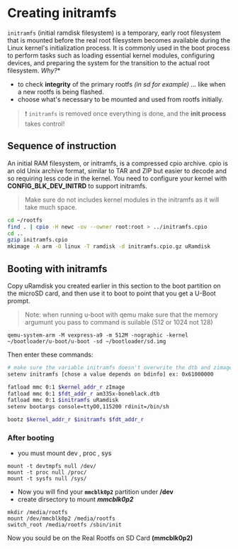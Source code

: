 # Creating initramfs
`initramfs` (initial ramdisk filesystem) is a temporary, early root filesystem that is mounted before the real root filesystem becomes available during the Linux kernel's initialization process. It is commonly used in the boot process to perform tasks such as loading essential kernel modules, configuring devices, and preparing the system for the transition to the actual root filesystem.
*Why?**
- to check **integrity** of the primary rootfs *(in sd for example)* ... like when a new rootfs is being flashed.
- choose what's necessary to be mounted and used from rootfs initially.

> :exclamation: `initramfs` is removed once everything is done, and the **init process** takes control!
## Sequence of instruction
An initial RAM filesystem, or initramfs, is a compressed cpio archive. cpio is an old Unix archive format, similar to TAR and ZIP but easier to decode and so requiring less code in the kernel. You need to configure your kernel with **CONFIG_BLK_DEV_INITRD** to support initramfs.
> Make sure do not includes kernel modules in the initramfs as it will take much space.
```bash
cd ~/rootfs
find . | cpio -H newc -ov --owner root:root > ../initramfs.cpio
cd ..
gzip initramfs.cpio
mkimage -A arm -O linux -T ramdisk -d initramfs.cpio.gz uRamdisk
```
## Booting with initramfs
Copy uRamdisk you created earlier in this section to the boot partition on the microSD card, and then use it to boot to point that you get a U-Boot prompt. 
> Note: when running u-boot with qemu make sure that the memory argumunt you pass to command is suilable (512 or 1024 not 128)
```
qemu-system-arm -M vexpress-a9 -m 512M -nographic -kernel ~/bootloader/u-boot/u-boot -sd ~/bootloader/sd.img
```
Then enter these commands:
```bash
# make sure the variable initramfs doesn't overwrite the dtb and zimage variables
setenv initramfs [chose a value depends on bdinfo] ex: 0x61000000

fatload mmc 0:1 $kernel_addr_r zImage
fatload mmc 0:1 $fdt_addr_r am335x-boneblack.dtb
fatload mmc 0:1 $initramfs uRamdisk
setenv bootargs console=ttyO0,115200 rdinit=/bin/sh

bootz $kernel_addr_r $initramfs $fdt_addr_r
```
### After booting
 - you must mount dev , proc , sys
```
mount -t devtmpfs null /dev/
mount -t proc null /proc/
mount -t sysfs null /sys/
```
 - Now you will find your **`mmcblk0p2`** partition under **/dev**
 - create dirsectory to mount ***mmcblk0p2*** 
```
mkdir /media/rootfs
mount /dev/mmcblk0p2 /media/rootfs
switch_root /media/rootfs /sbin/init
```
Now you sould be on the Real Rootfs on SD Card **(mmcblk0p2)**

